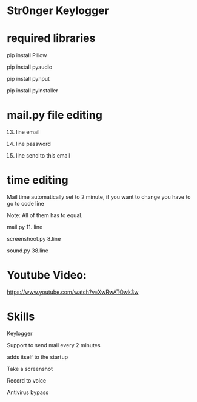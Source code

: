 # Str0nger Keylogger

# required libraries


pip install Pillow

pip install pyaudio

pip install pynput

pip install pyinstaller

# mail.py file editing

13. line email

14. line password

17. line send to this email

# time editing
Mail time automatically set to 2 minute, if you want to change you have to go to code line

Note: All of them has to equal.

mail.py 11. line

screenshoot.py 8.line

sound.py 38.line

# Youtube Video:

https://www.youtube.com/watch?v=XwRwATOwk3w

# Skills

Keylogger

Support to send mail every 2 minutes

adds itself to the startup

Take a screenshot

Record to voice

Antivirus bypass
